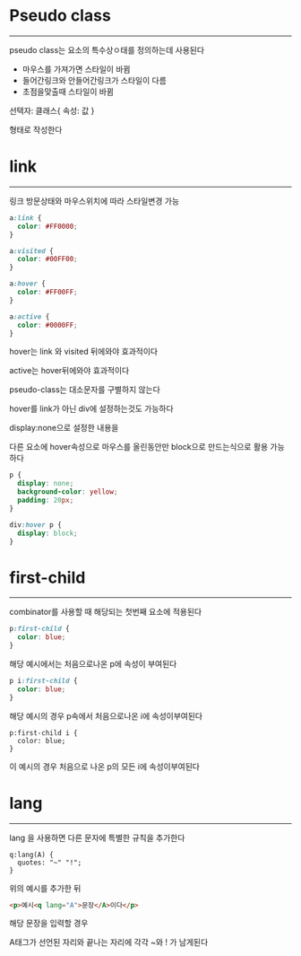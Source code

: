 # Pseudo class
-------------------

pseudo class는 요소의 특수상ㅇ태를 정의하는데 사용된다

- 마우스를 가져가면 스타일이 바뀜
- 들어간링크와 안들어간링크가 스타일이 다름
- 초점을맞출때 스타일이 바뀜

선택자: 클래스{
  속성: 값
}

형태로 작성한다

# link
---------------
링크 방문상태와 마우스위치에 따라 스타일변경 가능

```css
a:link {
  color: #FF0000;
}

a:visited {
  color: #00FF00;
}

a:hover {
  color: #FF00FF;
}

a:active {
  color: #0000FF;
}
```

hover는 link 와 visited 뒤에와야 효과적이다

active는 hover뒤에와야 효과적이다

pseudo-class는 대소문자를 구별하지 않는다

hover를 link가 아닌 div에 설정하는것도 가능하다

display:none으로 설정한 내용을

다른 요소에 hover속성으로 마우스를 올린동안만 block으로 만드는식으로 활용 가능하다

```css
p {
  display: none;
  background-color: yellow;
  padding: 20px;
}

div:hover p {
  display: block;
}
```

# first-child
-----------------------
combinator를 사용할 때 해당되는 첫번째 요소에 적용된다

```css
p:first-child {
  color: blue;
}
```
해당 예시에서는 처음으로나온 p에 속성이 부여된다

```css
p i:first-child {
  color: blue;
}
```

해당 예시의 경우 p속에서 처음으로나온 i에 속성이부여된다

```
p:first-child i {
  color: blue;
}
```
이 예시의 경우 처음으로 나온 p의 모든 i에 속성이부여된다

# lang
--------------------
lang 을 사용하면 다른 문자에 특별한 규칙을 추가한다

```
q:lang(A) {
  quotes: "~" "!";
}
```
위의 예시를 추가한 뒤

```html
<p>예시<q lang="A">문장</A>이다</p>
```
해당 문장을 입력할 경우

A태그가 선언된 자리와 끝나는 자리에 각각 ~와 ! 가 남게된다
